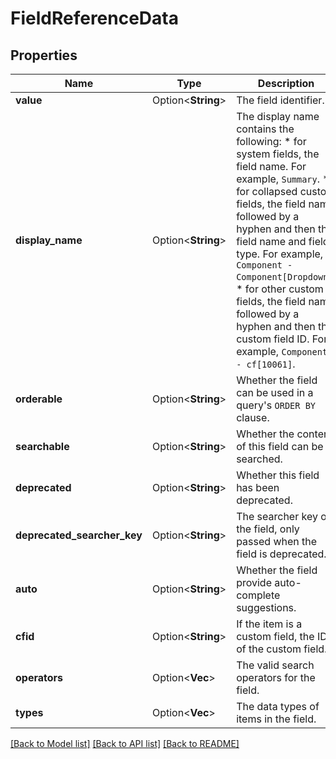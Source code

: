 # FieldReferenceData

## Properties

Name | Type | Description | Notes
------------ | ------------- | ------------- | -------------
**value** | Option<**String**> | The field identifier. | [optional]
**display_name** | Option<**String**> | The display name contains the following:   *  for system fields, the field name. For example, `Summary`.  *  for collapsed custom fields, the field name followed by a hyphen and then the field name and field type. For example, `Component - Component[Dropdown]`.  *  for other custom fields, the field name followed by a hyphen and then the custom field ID. For example, `Component - cf[10061]`. | [optional]
**orderable** | Option<**String**> | Whether the field can be used in a query's `ORDER BY` clause. | [optional]
**searchable** | Option<**String**> | Whether the content of this field can be searched. | [optional]
**deprecated** | Option<**String**> | Whether this field has been deprecated. | [optional]
**deprecated_searcher_key** | Option<**String**> | The searcher key of the field, only passed when the field is deprecated. | [optional]
**auto** | Option<**String**> | Whether the field provide auto-complete suggestions. | [optional]
**cfid** | Option<**String**> | If the item is a custom field, the ID of the custom field. | [optional]
**operators** | Option<**Vec<String>**> | The valid search operators for the field. | [optional]
**types** | Option<**Vec<String>**> | The data types of items in the field. | [optional]

[[Back to Model list]](../README.md#documentation-for-models) [[Back to API list]](../README.md#documentation-for-api-endpoints) [[Back to README]](../README.md)


